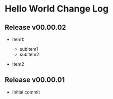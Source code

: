 # Hello World Change Log

## Release v00.00.02

- Item1:
  - subitem1
  - subitem2

- Item2


## Release v00.00.01

- Initial commit